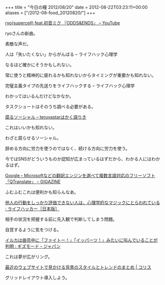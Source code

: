 +++
title = "今日の糧 2012/08/20"
date = 2012-08-22T03:23:11+00:00
aliases = ["/2012-08-food_20120820/"]
+++

  [ryo(supercell) feat.初音ミク 『ODDS&#038;ENDS』 &#8211; YouTube](http://www.youtube.com/watch?v=iOFZKwv_LfA)

ryoさんの新曲。

素敵な声だ。

  人は「失いたくない」からがんばる – ライフハック心理学

なるほど確かにそうかもしれない。

常に使うと精神的に疲れるかも知れないからタイミングが重要かも知れない。

  完璧主義タイプの先送りをライフハックする – ライフハック心理学

わかってはいるんだけどなかなか。

タスクシュートはそのうち調べる必要がある。

  [腐るソーシャル &#8211; teruyastarはかく語りき](http://d.hatena.ne.jp/teruyastar/20120805/1344129224)

これはいいかも知れない。

わざと腐らせるソーシャル。

辞める方向に労力を使うのではなく、続ける方向に労力を使う。

今ではSNSがどういうものか認知が広まっているはずだから、わかる人にはわかるはず。

  [Google・Microsoftなどの翻訳エンジンを選べて複数言語対応のフリーソフト「QTranslate」 &#8211; GIGAZINE](http://gigazine.net/news/20120819-qtranslate/)

ふむふむこれは便利かも知らんなあ。

  [他人の行動をしっかり評価できない人は、心理学的なマジックにとらわれている : ライフハッカー［日本版］](http://www.lifehacker.jp/2012/08/120818alwaysunlucky.html)

相手の状況を把握する前に先入観で判断してしまう問題。

自覚するように気をつける。

  [イルカは曲芸中に「ファイトー！」「イッパーツ！」みたいに叫んでいることが判明 : ギズモード・ジャパン](http://www.gizmodo.jp/2012/08/post_10748.html)

これは夢が広がリング。

  [最近のウェブサイトで見かける背景のスタイルとトレンドのまとめ | コリス](http://coliss.com/articles/build-websites/operation/design/background-styles-and-trends-in-web-design-by-codrops.html)

グリッドレイアウト導入しよう。

